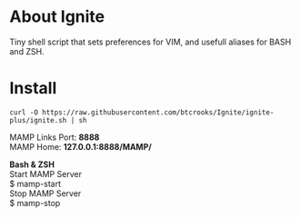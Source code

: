 About Ignite
============

Tiny shell script that sets preferences for VIM, and usefull aliases for BASH and ZSH.

Install
=======
    curl -O https://raw.githubusercontent.com/btcrooks/Ignite/ignite-plus/ignite.sh | sh

MAMP Links
    Port: **8888**  
    MAMP Home: **127.0.0.1:8888/MAMP/**

**Bash & ZSH**  
Start MAMP Server  
    $ mamp-start  
Stop MAMP Server  
    $ mamp-stop  
